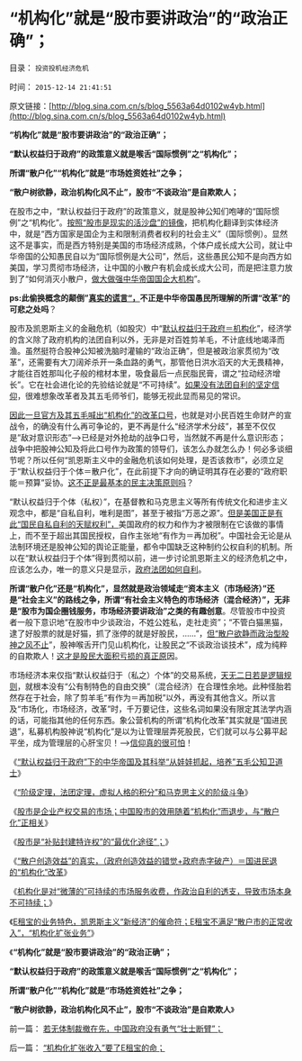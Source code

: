 # “机构化”就是“股市要讲政治”的“政治正确”；

目录： `投资投机经济危机` 

时间： `2015-12-14 21:41:51` 

原文链接：[http://blog.sina.com.cn/s/blog_5563a64d0102w4yb.html](http://blog.sina.com.cn/s/blog_5563a64d0102w4yb.html)

**“机构化”就是“股市要讲政治”的“政治正确”；**

**“默认权益归于政府”的政策意义就是喉舌“国际惯例”之“机构化”；**

**所谓“散户化”“机构化”就是“市场姓资姓社”之争；**

**“散户树欲静，政治机构化风不止”，股市“不谈政治”是自欺欺人；**

在股市之中，“默认权益归于政府”的政策意义，就是股神公知们咆哮的“国际惯例”之“机构化”。[按照“股市是现实的活沙盘”的镜像](../../../2015/12/12/“机构化”之绝对权力的贪婪，欲壑难填，及股神的为虎作伥.md)，把机构化翻译到实体经济中，就是“西方国家是国企为主和限制消费者权利的社会主义”（国际惯例）。显然这不是事实，而是西方特别是美国的市场经济成熟，个体户成长成大公司，就让中华帝国的公知愚民自以为“国际惯例是大公司”，然后，这些愚民公知不是向西方如美国，学习贯彻市场经济，让中国的小散户有机会成长成大公司，而是把注意力放到了“如何消灭小散户，[做大做强中华帝国国企大机构](../../../2009/7/22/国企是否造大造强的内宅英雄.md)”。

**ps:此偷换概念的颠倒”[真实的谎言“，](../../../2011/7/2/绝对真实的谎言.md)不正是中华帝国愚民所理解的所谓“改革”的可悲之处吗**？

股市及凯恩斯主义的金融危机（如股灾）中“[默认权益归于政府＝机构化](../../../2015/12/6/“默认权益归于政府”下的科举教育，“从娃娃抓起”.md)”，经济学的含义除了政府机构的法团自利以外，无非是对百姓剪羊毛，不计底线地竭泽而渔。虽然挺符合股神公知被洗脑时灌输的“政治正确”，但是被政治家贯彻为“改革”，还需要有大刀阔斧杀开一条血路的勇气，那管他日洪水滔天的大无畏精神，才能往百姓那叫化子般的棺材本里，吸食最后一点民脂民膏，谓之“拉动经济增长”。它在社会进化论的先验结论就是“不可持续”。[如果没有法团自利的坚定信仰](../../../2015/6/27/“公仆加薪，法团自利”正是民粹的政治诉求；.md)，很难想象改革者及其五毛师爷们，能够无视此显而易见的常识。

[因此一旦官方及其五毛喊出“机构化”的改革口号](../../../2015/12/10/“散户创造效益”的真实，“政府创造效益”的错觉.md)，也就是对小民百姓生命财产的宣战令，的确没有什么再可争论的，更不再是什么“经济学术分歧”，甚至不仅仅是”敌对意识形态”——>已经是对外抢劫的战争口号，当然就不再是什么意识形态；战争中把股神公知及将此口号作为政策的领导们，该怎么办就怎么办！何必多谈细节呢？所以任何“凯恩斯主义中的金融危机该如何处理，是否该救市”，必须立足于“默认权益归于个体＝散户化”，在此前提下才向的确证明其存在必要的“政府职能＝预算”妥协。[这不正是最基本的民主决策原则吗](../../../2014/10/25/为什么大宪章限制政府财权，反而增强了政府财力和综合国力？.md)？

“默认权益归于个体（私权）”，在基督教和马克思主义等所有传统文化和进步主义观念中，都是“自私自利，唯利是图”，甚至于被指“万恶之源”。[但是美国正是有此“国民自私自利的天赋权利”，](../../../2015/12/1/美国“自私自利”法制，抑制美元凯恩斯主义的恶性膨胀；.md)美国政府的权力和作为才被限制在它该做的事情上，而不至于超出其国民授权，自作主张地“有作为＝再加税”。中国社会无论是从法制环境还是股神公知的舆论正能量，都令中国缺乏这种制约公权自利的机制。所以在“默认权益归于个体”得到贯彻以前，进一步讨论凯恩斯主义的经济危机之中，应该怎么办，唯一的意义只是显示，[政府法团如何自利](../../../2014/5/19/法团主义，及法团自利内部的集体主义精神.md)。

**所谓“散户化”还是“机构化”，显然就是政治领域走“资本主义（市场经济）”还是“社会主义”的路线之争，所谓“有社会主义特色的市场经济（混合经济）”，无非是“股市为国企圈钱服务，市场经济要讲政治”之类的有趣创意**。尽管股市中投资者一般下意识地“在股市中少谈政治，不姓公姓私，走社走资”；“不管白猫黑猫，逮了好股票的就是好猫，抓了涨停的就是好股民，……”，[但“散户欲静而政治型股神之风不止](../../../2014/2/15/股神人格的世界观，价值观，人生目标，方法论，及成功学.md)”，股神喉舌开门见山机构化，让股民之“不谈政治谈技术”，成为纯粹的自欺欺人！[这才是股民大面积亏损的真正原](../../../2015/7/23/“赌”！是社会主义公知对中国小民的妖魔化；.md)因。

市场经济本来仅指“默认权益归于（私之）个体”的交易系统，[天无二日若是逻辑规则](../../../2013/11/10/理解先验的概念，才能理解科学的世界观和沟通的方法论；.md)，就根本没有“公有制特色的自由交换”（混合经济）在合理性余地。此种怪胎若然存在于社会，除了剪羊毛“有作为＝再加税”以外，再没有其他含义。所以言及“市场化，市场经济，改革”时，千万要记住，这些名词如果没有限定其法学内涵的话，可能指其他的任何东西。象公营机构的所谓“机构化改革”其实就是“国进民退”，私募机构股神说“机构化”是以为让管理层弄死股民，它们就可以与公募平起平坐，成为管理层的心肝宝贝！——>[信仰真的很可怕](../../../2011/12/28/防左，防贼，防股神.md)！

《[“默认权益归于政府”下的中华帝国及其科举“从娃娃抓起，培养”五毛公知卫道士](../../../2015/12/6/“默认权益归于政府”下的科举教育，“从娃娃抓起”.md)》

《[“阶级定理，法团定理，虚拟人格的积分”和马克思主义的阶级斗争](../../../2015/12/7/“阶级定理，法团定理，虚拟人格的积分”和“阶级斗争”.md)》

《[股市是企业产权交易的市场；中国股市的效用随着“机构化”而退步，与“散户化”正相关](../../../2015/12/8/股市是企业产权交易的市场，中国股市超越零和的价值何来？.md)》

《[股市是“补贴封建特许权”的“最优化途径”；](../../../2015/12/9/股市是“补贴封建特许权”的“最优化途径”；.md)》

《[“散户创造效益”的真实，（政府创造效益的错觉+政府赤字破产）＝国进民退的“机构化”改革](../../../2015/12/10/“散户创造效益”的真实，“政府创造效益”的错觉.md)》

《[机构化是对“微薄的”可持续的市场服务收费，作政治自利的透支，导致市场本身不可持续；](../../../2015/12/12/“机构化”之绝对权力的贪婪，欲壑难填，及股神的为虎作伥.md)》

《[E租宝的业务特色，凯恩斯主义“新经济”的催命符；E租宝不满足“散户市的正常收入”，“机构化扩张业务”](../../../2015/12/13/“机构化扩张收入”要了E租宝的命；.md)》

《**“机构化”就是“股市要讲政治”的“政治正确”；**

**“默认权益归于政府”的政策意义就是喉舌“国际惯例”之“机构化”；**

**所谓“散户化”“机构化”就是“市场姓资姓社”之争；**

**“散户树欲静，政治机构化风不止”，股市“不谈政治”是自欺欺人**》

前一篇： [若无体制裁撤在先，中国政府没有勇气“壮士断臂”；](../../../2015/12/15/若无体制裁撤在先，中国政府没有勇气“壮士断臂”；.md)

后一篇： [“机构化扩张收入”要了E租宝的命；](../../../2015/12/13/“机构化扩张收入”要了E租宝的命；.md)


